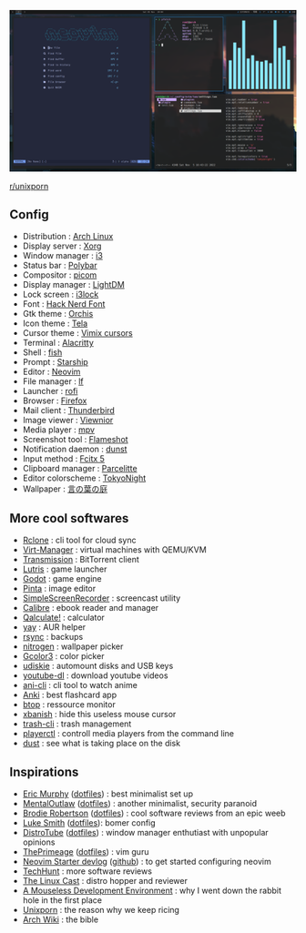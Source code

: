 ![screenshot](screenshot.png)

[r/unixporn](https://www.reddit.com/r/unixporn/comments/wc7b33/i3wm_my_functional_first_rice/)

## Config

+ Distribution : [Arch Linux](https://archlinux.org/)
+ Display server : [Xorg](https://wiki.archlinux.org/title/xorg)
+ Window manager : [i3](https://i3wm.org/)
+ Status bar : [Polybar](https://github.com/polybar/polybar)
+ Compositor : [picom](https://github.com/yshui/picom)
+ Display manager : [LightDM](https://wiki.archlinux.org/title/LightDM)
+ Lock screen : [i3lock](https://github.com/i3/i3lock)
+ Font : [Hack Nerd Font](https://github.com/ryanoasis/nerd-fonts)
+ Gtk theme : [Orchis](https://github.com/vinceliuice/Orchis-theme)
+ Icon theme : [Tela](https://github.com/vinceliuice/Tela-icon-theme)
+ Cursor theme : [Vimix cursors](https://github.com/vinceliuice/Vimix-cursors)
+ Terminal : [Alacritty](https://github.com/alacritty/alacritty)
+ Shell : [fish](https://fishshell.com/)
+ Prompt : [Starship](https://starship.rs/)
+ Editor : [Neovim](https://neovim.io/)
+ File manager : [lf](https://github.com/gokcehan/lf/)
+ Launcher : [rofi](https://github.com/davatorium/rofi)
+ Browser : [Firefox](https://www.mozilla.org/firefox/)
+ Mail client : [Thunderbird](https://www.thunderbird.net)
+ Image viewer : [Viewnior](https://github.com/hellosiyan/Viewnior)
+ Media player : [mpv](https://mpv.io/)
+ Screenshot tool : [Flameshot](https://github.com/flameshot-org/flameshot)
+ Notification daemon : [dunst](https://github.com/dunst-project/dunst)
+ Input method : [Fcitx 5](https://fcitx-im.org/wiki/Fcitx_5)
+ Clipboard manager : [Parcelitte](https://parcellite.sourceforge.net/)
+ Editor colorscheme : [TokyoNight](https://github.com/folke/tokyonight.nvim)
+ Wallpaper : [言の葉の庭](https://www.reddit.com/r/wallpaper/comments/n9kuz5)

## More cool softwares

+ [Rclone](https://github.com/rclone/rclone) : cli tool for cloud sync
+ [Virt-Manager](https://virt-manager.org/) : virtual machines with QEMU/KVM
+ [Transmission](https://transmissionbt.com/) : BitTorrent client
+ [Lutris](https://lutris.net/) : game launcher
+ [Godot](https://godotengine.org/) : game engine
+ [Pinta](https://www.pinta-project.com/) : image editor
+ [SimpleScreenRecorder](https://www.maartenbaert.be/simplescreenrecorder/) : screencast utility
+ [Calibre](https://calibre-ebook.com/) : ebook reader and manager
+ [Qalculate!](https://github.com/Qalculate/qalculate-gtk) : calculator
+ [yay](https://github.com/Jguer/yay) : AUR helper
+ [rsync](https://wiki.archlinux.org/title/rsync) : backups
+ [nitrogen](https://github.com/l3ib/nitrogen) : wallpaper picker
+ [Gcolor3](https://www.hjdskes.nl/projects/gcolor3/) : color picker
+ [udiskie](https://github.com/coldfix/udiskie/) : automount disks and USB keys
+ [youtube-dl](https://github.com/ytdl-org/youtube-dl) : download youtube videos
+ [ani-cli](https://github.com/pystardust/ani-cli) : cli tool to watch anime
+ [Anki](https://apps.ankiweb.net/) : best flashcard app
+ [btop](https://github.com/aristocratos/btop) : ressource monitor
+ [xbanish](https://github.com/jcs/xbanish) : hide this useless mouse cursor
+ [trash-cli](https://github.com/andreafrancia/trash-cli) : trash management
+ [playerctl](https://github.com/altdesktop/playerctl) : controll media players from the command line
+ [dust](https://github.com/bootandy/dust) : see what is taking place on the disk

## Inspirations

+ [Eric Murphy](https://www.youtube.com/c/EricMurphyxyz) ([dotfiles](https://github.com/ericmurphyxyz/dotfiles)) : best minimalist set up
+ [MentalOutlaw](https://www.youtube.com/c/MentalOutlaw) ([dotfiles](https://github.com/MentalOutlaw/deploygentoo)) : another minimalist, security paranoid
+ [Brodie Robertson](https://www.youtube.com/c/BrodieRobertson) ([dotfiles](https://github.com/BrodieRobertson/dotfiles)) : cool software reviews from an epic weeb
+ [Luke Smith](https://www.youtube.com/c/LukeSmithxyz) ([dotfiles](https://github.com/LukeSmithxyz/voidrice)): bomer config
+ [DistroTube](https://www.youtube.com/c/DistroTube) ([dotfiles](https://gitlab.com/dwt1/dotfiles)) : window manager enthutiast with unpopular opinions
+ [ThePrimeage](https://www.youtube.com/c/ThePrimeagen) ([dotfiles](https://github.com/ThePrimeagen/.dotfiles)) : vim guru
+ [Neovim Starter devlog](https://vonheikemen.github.io/devlog/tools/build-your-first-lua-config-for-neovim/) ([github](https://github.com/VonHeikemen/nvim-starter)) : to get started configuring neovim
+ [TechHunt](https://www.youtube.com/c/TechHutHD) : more software reviews
+ [The Linux Cast](https://www.youtube.com/c/TheLinuxCast) : distro hopper and reviewer
+ [A Mouseless Development Environment](https://thevaluable.dev/mouseless-development-environment/) : why I went down the rabbit hole in the first place
+ [Unixporn](https://www.reddit.com/r/unixporn/) : the reason why we keep ricing
+ [Arch Wiki](https://wiki.archlinux.org/) : the bible
